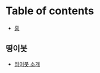 # Table of contents

* [홈](README.md)

## 띵이봇 <a id="undefine"></a>

* [띵이봇 소개](undefine/thinge.md)

